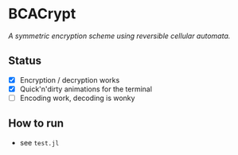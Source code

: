 # BCACrypt

*A symmetric encryption scheme using reversible cellular automata.*

## Status

* [x] Encryption / decryption works
* [x] Quick'n'dirty animations for the terminal
* [ ] Encoding work, decoding is wonky

## How to run

* see `test.jl`

